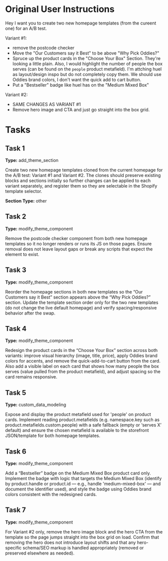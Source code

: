 # Original User Instructions

Hey I want you to create two new homepage templates (from the cureent one) for an A/B test.

Variant #1:
- remove the postcode checker 
- Move the "Our Customers say it Best" to be above "Why Pick Oddies?"
- Spruce up the product cards in the "Choose Your Box" Section. They're looking a little plain. Also, I would highlight the number of people the box serves (can be found on the `people` product metafield). I'm attching huel as layout/design inspo but do not completely copy them. We should use Oddies brand colors, I don't want the quick add to cart button. 
- Put a "Bestseller" badge like huel has on the "Medium Mixed Box"

Variant #2:
- SAME CHANGES AS VARIANT #1
- Remove hero image and CTA and just go straight into the box grid.

# Tasks

## Task 1

**Type:** add_theme_section

Create two new homepage templates cloned from the current homepage for the A/B test: Variant #1 and Variant #2. The clones should preserve existing blocks and sections initially so further changes can be applied to each variant separately, and register them so they are selectable in the Shopify template selector.

**Section Type:** other

## Task 2

**Type:** modify_theme_component

Remove the postcode checker component from both new homepage templates so it no longer renders or runs its JS on those pages. Ensure removal does not leave layout gaps or break any scripts that expect the element to exist.

## Task 3

**Type:** modify_theme_component

Reorder the homepage sections in both new templates so the “Our Customers say it Best” section appears above the “Why Pick Oddies?” section. Update the template section order only for the two new templates (do not change the live default homepage) and verify spacing/responsive behavior after the swap.

## Task 4

**Type:** modify_theme_component

Redesign the product cards in the “Choose Your Box” section across both variants: improve visual hierarchy (image, title, price), apply Oddies brand colors for accents, and remove the quick-add-to-cart button from the card. Also add a visible label on each card that shows how many people the box serves (value pulled from the product metafield), and adjust spacing so the card remains responsive.

## Task 5

**Type:** custom_data_modeling

Expose and display the product metafield used for 'people' on product cards. Implement reading product.metafields (e.g. namespace.key such as product.metafields.custom.people) with a safe fallback (empty or ‘serves X’ default) and ensure the chosen metafield is available to the storefront JSON/template for both homepage templates.

## Task 6

**Type:** modify_theme_component

Add a “Bestseller” badge on the Medium Mixed Box product card only. Implement the badge with logic that targets the Medium Mixed Box (identify by product.handle or product.id — e.g., handle 'medium-mixed-box' — and document the identifier used), and style the badge using Oddies brand colors consistent with the redesigned cards.

## Task 7

**Type:** modify_theme_component

For Variant #2 only, remove the hero image block and the hero CTA from the template so the page jumps straight into the box grid on load. Confirm that removing the hero does not introduce layout shifts and that any hero-specific schema/SEO markup is handled appropriately (removed or preserved elsewhere as needed).

